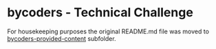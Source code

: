 # bycoders - Technical Challenge

For housekeeping purposes the original README.md file was moved to [bycoders-provided-content](bycoders-provided-content/README.md) subfolder.
